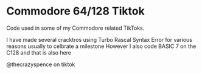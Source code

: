 # Commodore 64/128 Tiktok
Code used in some of my Commodore related TikToks.

I have made several cracktros using Turbo Rascal Syntax Error for various reasons usually to celbrate a milestone
However I also code BASIC 7 on the C128 and that is also here

@thecrazyspence on tiktok
